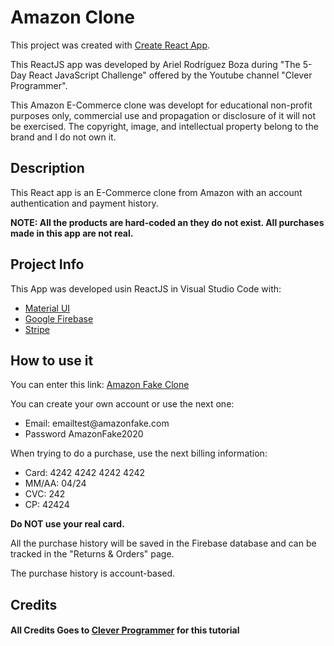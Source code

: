 <h1>Amazon Clone</h1>

This project was created with [Create React App](https://github.com/facebook/create-react-app).

This ReactJS app was developed by Ariel Rodríguez Boza during "The 5-Day React JavaScript Challenge" offered by the Youtube channel "Clever Programmer".

This Amazon E-Commerce clone was developt for educational non-profit purposes only, commercial use and propagation or disclosure of it will not be exercised. The copyright, image, and intellectual property belong to the brand and I do not own it.

## Description

This React app is an E-Commerce clone from Amazon with an account authentication and payment history.

<strong>NOTE: All the products are hard-coded an they do not exist. All purchases made in this app are not real.</strong>

## Project Info

This App was developed usin ReactJS in Visual Studio Code with:

<ul>
    <li><a target="_blank" href='https://material-ui.com/'>Material UI</a></li>
    <li><a target="_blank" href='https://firebase.google.com/'>Google Firebase</a></li>
    <li><a target="_blank" href='https://stripe.com/'>Stripe</a></li>
</ul>

## How to use it

You can enter this link: <a target="_blank" href='https://challenge-90b13.web.app/'>Amazon Fake Clone</a>

You can create your own account or use the next one:

<ul>
    <li>Email: emailtest@amazonfake.com</li>
    <li>Password AmazonFake2020</li>
</ul>

When trying to do a purchase, use the next billing information:

<ul>
    <li>Card: 4242 4242 4242 4242</li>
    <li>MM/AA: 04/24</li>
    <li>CVC: 242</li>
    <li>CP: 42424</li>
</ul>

<strong>Do NOT use your real card.</strong>

All the purchase history will be saved in the Firebase database and can be tracked in the "Returns & Orders" page.

The purchase history is account-based.

## Credits

#### All Credits Goes to <a target="_blank" href='https://www.youtube.com/c/CleverProgrammer'>Clever Programmer</a> for this tutorial
